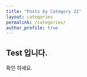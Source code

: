 ```yaml
---
title: "Posts by Category 22"
layout: categories
permalink: /categories/
author_profile: true
---
```


## Test 입니다.
확인 하세요.